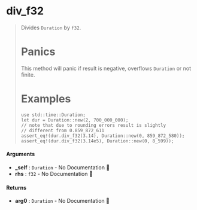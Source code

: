 # div\_f32

>  Divides `Duration` by `f32`.
>  # Panics
>  This method will panic if result is negative, overflows `Duration` or not finite.
>  # Examples
>  ```
>  use std::time::Duration;
>  let dur = Duration::new(2, 700_000_000);
>  // note that due to rounding errors result is slightly
>  // different from 0.859_872_611
>  assert_eq!(dur.div_f32(3.14), Duration::new(0, 859_872_580));
>  assert_eq!(dur.div_f32(3.14e5), Duration::new(0, 8_599));
>  ```

#### Arguments

- **\_self** : `Duration` \- No Documentation 🚧
- **rhs** : `f32` \- No Documentation 🚧

#### Returns

- **arg0** : `Duration` \- No Documentation 🚧